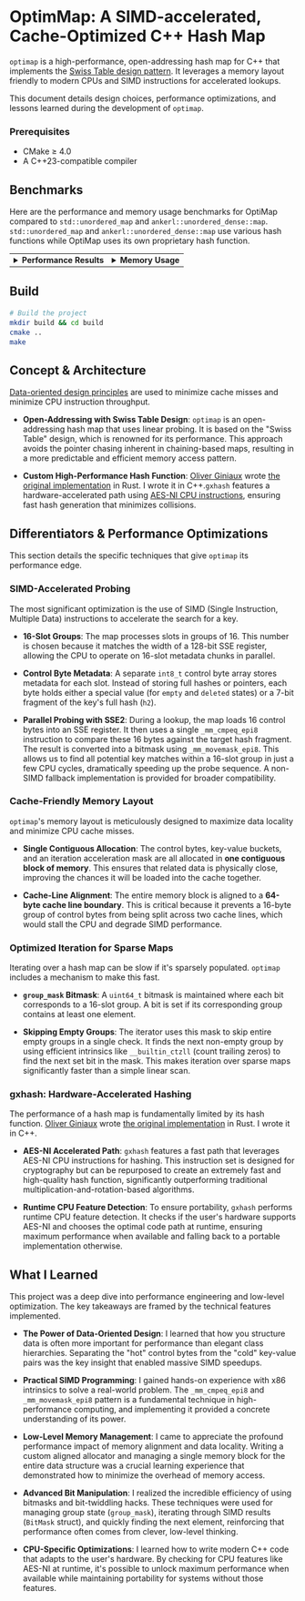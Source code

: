 # OptimMap: A SIMD-accelerated, Cache-Optimized C++ Hash Map

`optimap` is a high-performance, open-addressing hash map for C++ that implements the [Swiss Table design pattern](https://abseil.io/about/design/swisstables). It leverages a memory layout friendly to modern CPUs and SIMD instructions for accelerated lookups.

This document details design choices, performance optimizations, and lessons learned during the development of `optimap`.

### Prerequisites
- CMake $\geq$ 4.0
- A C++23-compatible compiler

## Benchmarks
Here are the performance and memory usage benchmarks for OptiMap compared to `std::unordered_map` and `ankerl::unordered_dense::map`. `std::unordered_map` and `ankerl::unordered_dense::map` use various hash functions while OptiMap uses its own proprietary hash function.

<table>
<tr>
<td valign="top">
<details>
<summary><strong>Performance Results</strong></summary>
<br>
<em>Speed of various operations. Lower is better.</em>
<div align="center">

**Copy Performance**
<br>
<img src="plots/Copy_performance.png" width="80%">

**CtorDtorEmptyMap Performance**
<br>
<img src="plots/CtorDtorEmptyMap_performance.png" width="80%">

**CtorDtorSingleEntryMap Performance**
<br>
<img src="plots/CtorDtorSingleEntryMap_performance.png" width="80%">

**InsertHugeInt Performance**
<br>
<img src="plots/InsertHugeInt_performance.png" width="80%">

**IterateIntegers Performance**
<br>
<img src="plots/IterateIntegers_performance.png" width="80%">

**RandomDistinct2 Performance**
<br>
<img src="plots/RandomDistinct2_performance.png" width="80%">

**RandomFind 200 Performance**
<br>
<img src="plots/RandomFind_200_performance.png" width="80%">

**RandomFind 2000 Performance**
<br>
<img src="plots/RandomFind_2000_performance.png" width="80%">

**RandomFind 500000 Performance**
<br>
<img src="plots/RandomFind_500000_performance.png" width="80%">

**RandomFindString 1000000 Performance**
<br>
<img src="plots/RandomFindString_1000000_performance.png" width="80%">

**RandomFindString Performance**
<br>
<img src="plots/RandomFindString_performance.png" width="80%">


</div>
</details>
</td>
<td valign="top">
<details>
<summary><strong>Memory Usage</strong></summary>
<br>
<em>Memory consumption for various operations. Lower is better.</em>
<div align="center">

**Copy Memory**
<br>
<img src="plots/Copy_memory.png" width="80%">

**CtorDtorEmptyMap Memory**
<br>
<img src="plots/CtorDtorEmptyMap_memory.png" width="80%">

**CtorDtorSingleEntryMap Memory**
<br>
<img src="plots/CtorDtorSingleEntryMap_memory.png" width="80%">

**InsertHugeInt Memory**
<br>
<img src="plots/InsertHugeInt_memory.png" width="80%">

**IterateIntegers Memory**
<br>
<img src="plots/IterateIntegers_memory.png" width="80%">

**RandomDistinct2 Memory**
<br>
<img src="plots/RandomDistinct2_memory.png" width="80%">

**RandomFind 200 Memory**
<br>
<img src="plots/RandomFind_200_memory.png" width="80%">

**RandomFind 2000 Memory**
<br>
<img src="plots/RandomFind_2000_memory.png" width="80%">

**RandomFind 500000 Memory**
<br>
<img src="plots/RandomFind_500000_memory.png" width="80%">

**RandomFindString 1000000 Memory**
<br>
<img src="plots/RandomFindString_1000000_memory.png" width="80%">

**RandomFindString Memory**
<br>
<img src="plots/RandomFindString_memory.png" width="80%">

</div>
</details>
</td>
</tr>
</table>

## Build

```bash
# Build the project
mkdir build && cd build
cmake ..
make
```

## Concept & Architecture

[Data-oriented design principles](https://en.wikipedia.org/wiki/Data-oriented_design) are used to minimize cache misses and minimize CPU instruction throughput.

<!-- go into more technical depth on the swiss table design -->
-   **Open-Addressing with Swiss Table Design**: `optimap` is an open-addressing hash map that uses linear probing. It is based on the "Swiss Table" design, which is renowned for its performance. This approach avoids the pointer chasing inherent in chaining-based maps, resulting in a more predictable and efficient memory access pattern.

-   **Custom High-Performance Hash Function**: [Oliver Giniaux](https://ogxd.github.io/) wrote [the original implementation](https://github.com/ogxd/gxhash) in Rust. I wrote it in C++.`gxhash` features a hardware-accelerated path using [AES-NI CPU instructions](https://en.wikipedia.org/wiki/AES_instruction_set), ensuring fast hash generation that minimizes collisions.

## Differentiators & Performance Optimizations

This section details the specific techniques that give `optimap` its performance edge.

### SIMD-Accelerated Probing

The most significant optimization is the use of SIMD (Single Instruction, Multiple Data) instructions to accelerate the search for a key.

-   **16-Slot Groups**: The map processes slots in groups of 16. This number is chosen because it matches the width of a 128-bit SSE register, allowing the CPU to operate on 16-slot metadata chunks in parallel.

-   **Control Byte Metadata**: A separate `int8_t` control byte array stores metadata for each slot. Instead of storing full hashes or pointers, each byte holds either a special value (for `empty` and `deleted` states) or a 7-bit fragment of the key's full hash (`h2`).

-   **Parallel Probing with SSE2**: During a lookup, the map loads 16 control bytes into an SSE register. It then uses a single `_mm_cmpeq_epi8` instruction to compare these 16 bytes against the target hash fragment. The result is converted into a bitmask using `_mm_movemask_epi8`. This allows us to find all potential key matches within a 16-slot group in just a few CPU cycles, dramatically speeding up the probe sequence. A non-SIMD fallback implementation is provided for broader compatibility.

### Cache-Friendly Memory Layout

`optimap`'s memory layout is meticulously designed to maximize data locality and minimize CPU cache misses.

-   **Single Contiguous Allocation**: The control bytes, key-value buckets, and an iteration acceleration mask are all allocated in **one contiguous block of memory**. This ensures that related data is physically close, improving the chances it will be loaded into the cache together.

-   **Cache-Line Alignment**: The entire memory block is aligned to a **64-byte cache line boundary**. This is critical because it prevents a 16-byte group of control bytes from being split across two cache lines, which would stall the CPU and degrade SIMD performance.

### Optimized Iteration for Sparse Maps

Iterating over a hash map can be slow if it's sparsely populated. `optimap` includes a mechanism to make this fast.

-   **`group_mask` Bitmask**: A `uint64_t` bitmask is maintained where each bit corresponds to a 16-slot group. A bit is set if its corresponding group contains at least one element.

-   **Skipping Empty Groups**: The iterator uses this mask to skip entire empty groups in a single check. It finds the next non-empty group by using efficient intrinsics like `__builtin_ctzll` (count trailing zeros) to find the next set bit in the mask. This makes iteration over sparse maps significantly faster than a simple linear scan.

### gxhash: Hardware-Accelerated Hashing

The performance of a hash map is fundamentally limited by its hash function. [Oliver Giniaux](https://ogxd.github.io/) wrote [the original implementation](https://github.com/ogxd/gxhash) in Rust. I wrote it in C++.

-   **AES-NI Accelerated Path**: `gxhash` features a fast path that leverages AES-NI CPU instructions for hashing. This instruction set is designed for cryptography but can be repurposed to create an extremely fast and high-quality hash function, significantly outperforming traditional multiplication-and-rotation-based algorithms.

-   **Runtime CPU Feature Detection**: To ensure portability, `gxhash` performs runtime CPU feature detection. It checks if the user's hardware supports AES-NI and chooses the optimal code path at runtime, ensuring maximum performance when available and falling back to a portable implementation otherwise.

## What I Learned

This project was a deep dive into performance engineering and low-level optimization. The key takeaways are framed by the technical features implemented.

-   **The Power of Data-Oriented Design**: I learned that how you structure data is often more important for performance than elegant class hierarchies. Separating the "hot" control bytes from the "cold" key-value pairs was the key insight that enabled massive SIMD speedups.

-   **Practical SIMD Programming**: I gained hands-on experience with x86 intrinsics to solve a real-world problem. The `_mm_cmpeq_epi8` and `_mm_movemask_epi8` pattern is a fundamental technique in high-performance computing, and implementing it provided a concrete understanding of its power.

-   **Low-Level Memory Management**: I came to appreciate the profound performance impact of memory alignment and data locality. Writing a custom aligned allocator and managing a single memory block for the entire data structure was a crucial learning experience that demonstrated how to minimize the overhead of memory access.

-   **Advanced Bit Manipulation**: I realized the incredible efficiency of using bitmasks and bit-twiddling hacks. These techniques were used for managing group state (`group_mask`), iterating through SIMD results (`BitMask` struct), and quickly finding the next element, reinforcing that performance often comes from clever, low-level thinking.

-   **CPU-Specific Optimizations**: I learned how to write modern C++ code that adapts to the user's hardware. By checking for CPU features like AES-NI at runtime, it's possible to unlock maximum performance when available while maintaining portability for systems without those features.
